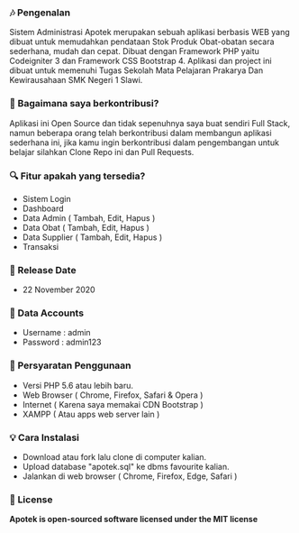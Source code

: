 
### 🎶 Pengenalan
Sistem Administrasi Apotek merupakan sebuah aplikasi berbasis WEB yang dibuat untuk memudahkan pendataan Stok Produk Obat-obatan secara sederhana, mudah dan cepat. Dibuat dengan Framework PHP yaitu Codeigniter 3 dan Framework CSS Bootstrap 4.
Aplikasi dan project ini dibuat untuk memenuhi Tugas Sekolah Mata Pelajaran Prakarya Dan Kewirausahaan SMK Negeri 1 Slawi.
	
### 🤝 Bagaimana saya berkontribusi?
Aplikasi ini Open Source dan tidak sepenuhnya saya buat sendiri Full Stack, namun beberapa orang telah berkontribusi dalam membangun aplikasi sederhana ini, jika kamu ingin berkontribusi dalam pengembangan untuk belajar silahkan Clone Repo ini dan Pull Requests.
	
### 🔍 Fitur apakah yang tersedia?
* Sistem Login
* Dashboard
* Data Admin ( Tambah, Edit, Hapus )
* Data Obat ( Tambah, Edit, Hapus ) 
* Data Supplier ( Tambah, Edit, Hapus )
* Transaksi

### 📆 Release Date
* 22 November 2020

### 👥 Data Accounts
* Username : admin
* Password : admin123

### 📝 Persyaratan Penggunaan
* Versi PHP 5.6 atau lebih baru.
* Web Browser ( Chrome, Firefox, Safari & Opera )
* Internet ( Karena saya memakai CDN Bootstrap )
* XAMPP ( Atau apps web server lain )

### 💡 Cara Instalasi 
* Download atau fork lalu clone di computer kalian.
* Upload database "apotek.sql" ke dbms favourite kalian.
* Jalankan di web browser ( Chrome, Firefox, Edge, Safari )

### 📜 License 
**Apotek is open-sourced software licensed under the MIT license**
